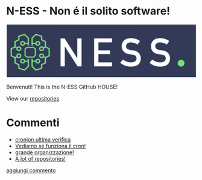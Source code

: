 # N-ESS - Non é il solito software!

<p align="center">
  <img src="https://raw.githubusercontent.com/n-essio/.github/main/profile/Schermata%202021-09-18%20alle%2006.28.58.png">
</p>

Benvenuti! This is the N-ESS GitHub HOUSE! 

View our [repositories](https://github.com/orgs/n-essio/repositories)


# Commenti 
<!-- BLOG-POST-LIST:START -->
- [cronjon ultima verifica](https://github.com/n-essio/.github/issues/4)
- [Vediamo se funziona il cron!](https://github.com/n-essio/.github/issues/3)
- [grande organizzazione!](https://github.com/n-essio/.github/issues/2)
- [A lot of repositories!](https://github.com/n-essio/.github/issues/1)
<!-- BLOG-POST-LIST:END -->
[aggiungi commento](https://github.com/n-essio/.github/issues/new)


